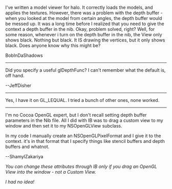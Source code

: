 I've written a model viewer for halo. It correctly loads the models, and applies the textures. However, there was a problem with the depth buffer - when you looked at the model from certain angles, the depth buffer would be messed up. It was a long time before I realized that you need to give the context a depth buffer in the nib. Okay, problem solved, right? Well, for some reason, whenever i turn on the depth buffer in the nib, the View only shows black. Nothing but black. It IS drawing the vertices, but it only shows black. Does anyone know why this might be?

BobInDaShadows

----

Did you specify a useful glDepthFunc?  I can't remember what the default is, off hand.

--JeffDisher

----

Yes, I have it on GL_LEQUAL. I tried a bunch of other ones, none worked.

----

I'm no Cocoa OpenGL expert, but I don't recall setting depth buffer parameters in the Nib file. All I did with IB was to drag a custom view to my window and then set it to my NSOpenGLView subclass.

In my code I manually create an NSOpenGLPixelFormat and I give it to the context. it's in that format that I specify things like stencil buffers and depth buffers and whatnot.

--ShamylZakariya

*You can change these attributes through IB only if you drag an OpenGL View into the window - not a Custom View.*

*I had no idea!*
